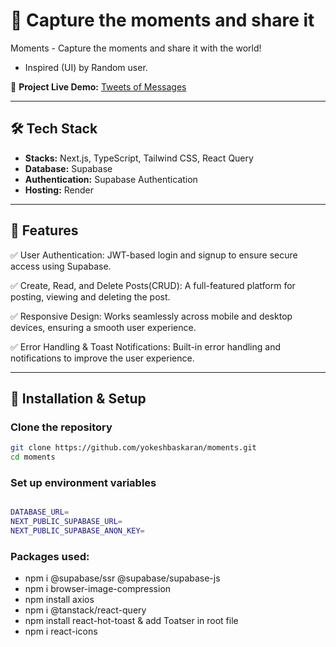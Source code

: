 # 🚀 Capture the moments and share it

Moments - Capture the moments and share it with the world!

- Inspired (UI) by Random user.

📌 **Project Live Demo:** [Tweets of Messages](https://moments-of-photos.onrender.com)

---

## 🛠 Tech Stack

- **Stacks:** Next.js, TypeScript, Tailwind CSS, React Query
- **Database:** Supabase
- **Authentication:** Supabase Authentication
- **Hosting:** Render

---

## 📢 Features

✅ User Authentication: JWT-based login and signup to ensure secure access using Supabase.

✅ Create, Read, and Delete Posts(CRUD): A full-featured platform for posting, viewing and deleting the post.

✅ Responsive Design: Works seamlessly across mobile and desktop devices, ensuring a smooth user experience.

✅ Error Handling & Toast Notifications: Built-in error handling and notifications to improve the user experience.

---

## 🚀 Installation & Setup

### **Clone the repository**

```bash
git clone https://github.com/yokeshbaskaran/moments.git
cd moments
```

### Set up environment variables

```bash

DATABASE_URL=
NEXT_PUBLIC_SUPABASE_URL=
NEXT_PUBLIC_SUPABASE_ANON_KEY=

```

### Packages used:

- npm i @supabase/ssr @supabase/supabase-js
- npm i browser-image-compression
- npm install axios
- npm i @tanstack/react-query
- npm install react-hot-toast & add Toatser in root file
- npm i react-icons

